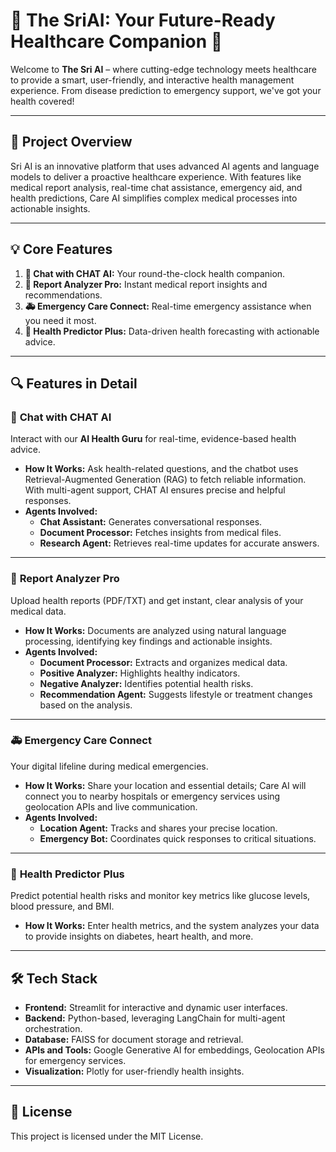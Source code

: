 # 🌟 **The SriAI: Your Future-Ready Healthcare Companion** 🚀

Welcome to **The Sri AI** – where cutting-edge technology meets healthcare to provide a smart, user-friendly, and interactive health management experience. From disease prediction to emergency support, we've got your health covered!

---

## 🎯 **Project Overview**

Sri AI is an innovative platform that uses advanced AI agents and language models to deliver a proactive healthcare experience. With features like medical report analysis, real-time chat assistance, emergency aid, and health predictions, Care AI simplifies complex medical processes into actionable insights.

---

## 💡 **Core Features**

1. **💬 Chat with CHAT AI:** Your round-the-clock health companion.
2. **📝 Report Analyzer Pro:** Instant medical report insights and recommendations.
3. **🚑 Emergency Care Connect:** Real-time emergency assistance when you need it most.
4. **🎯 Health Predictor Plus:** Data-driven health forecasting with actionable advice.

---

## 🔍 **Features in Detail**

### 💬 **Chat with CHAT AI**
Interact with our **AI Health Guru** for real-time, evidence-based health advice.

- **How It Works:** Ask health-related questions, and the chatbot uses Retrieval-Augmented Generation (RAG) to fetch reliable information. With multi-agent support, CHAT AI ensures precise and helpful responses.
- **Agents Involved:**
  - **Chat Assistant:** Generates conversational responses.
  - **Document Processor:** Fetches insights from medical files.
  - **Research Agent:** Retrieves real-time updates for accurate answers.

---

### 📝 **Report Analyzer Pro**
Upload health reports (PDF/TXT) and get instant, clear analysis of your medical data.

- **How It Works:** Documents are analyzed using natural language processing, identifying key findings and actionable insights.
- **Agents Involved:**
  - **Document Processor:** Extracts and organizes medical data.
  - **Positive Analyzer:** Highlights healthy indicators.
  - **Negative Analyzer:** Identifies potential health risks.
  - **Recommendation Agent:** Suggests lifestyle or treatment changes based on the analysis.

---

### 🚑 **Emergency Care Connect**
Your digital lifeline during medical emergencies.

- **How It Works:** Share your location and essential details; Care AI will connect you to nearby hospitals or emergency services using geolocation APIs and live communication.
- **Agents Involved:**
  - **Location Agent:** Tracks and shares your precise location.
  - **Emergency Bot:** Coordinates quick responses to critical situations.

---

### 🎯 **Health Predictor Plus**
Predict potential health risks and monitor key metrics like glucose levels, blood pressure, and BMI.

- **How It Works:** Enter health metrics, and the system analyzes your data to provide insights on diabetes, heart health, and more.

---

## 🛠 **Tech Stack**

- **Frontend:** Streamlit for interactive and dynamic user interfaces.
- **Backend:** Python-based, leveraging LangChain for multi-agent orchestration.
- **Database:** FAISS for document storage and retrieval.
- **APIs and Tools:** Google Generative AI for embeddings, Geolocation APIs for emergency services.
- **Visualization:** Plotly for user-friendly health insights.

---

## 📜 **License**

This project is licensed under the MIT License.
